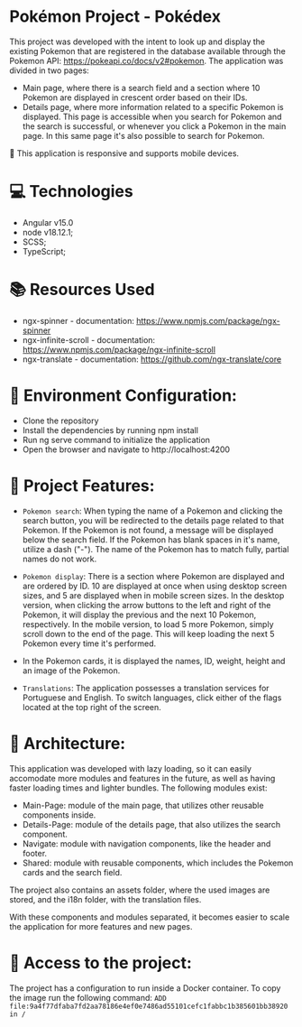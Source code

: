 #  Pokémon Project - Pokédex

This project was developed with the intent to look up and display the existing Pokemon that are registered in the database available through
the Pokemon API: https://pokeapi.co/docs/v2#pokemon.
The application was divided in two pages:
 - Main page, where there is a search field and a section where 10 Pokemon are displayed in crescent order based on their IDs.
 - Details page, where more information related to a specific Pokemon is displayed. This page is accessible when you search for Pokemon and the
   search is successful, or whenever you click a Pokemon in the main page. In this same page it's also possible to search for Pokemon.

:iphone: This application is responsive and supports mobile devices.

# :computer: Technologies
- Angular v15.0
- node v18.12.1;
- SCSS;
- TypeScript;

# :books: Resources Used
- ngx-spinner - documentation: https://www.npmjs.com/package/ngx-spinner                
- ngx-infinite-scroll - documentation: https://www.npmjs.com/package/ngx-infinite-scroll
- ngx-translate - documentation: https://github.com/ngx-translate/core

# :wrench: Environment Configuration:
- Clone the repository
- Install the dependencies by running npm install
- Run ng serve command to initialize the application
- Open the browser and navigate to http://localhost:4200

# :hammer: Project Features:

-  `Pokemon search`: When typing the name of a Pokemon and clicking the search button, you will be redirected to the details page related to that Pokemon.
  If the Pokemon is not found, a message will be displayed below the search field. If the Pokemon has blank spaces in it's name, utilize a dash ("-"). The name
  of the Pokemon has to match fully, partial names do not work.

-  `Pokemon display`: There is a section where Pokemon are displayed and are ordered by ID. 10 are displayed at once when using desktop screen sizes, and 
  5 are displayed when in mobile screen sizes. In the desktop version, when clicking the arrow buttons to the left and right of the Pokemon, it will display
  the previous and the next 10 Pokemon, respectively. In the mobile version, to load 5 more Pokemon, simply scroll down to the end of the page. This will
  keep loading the next 5 Pokemon every time it's performed.

 - In the Pokemon cards, it is displayed the names, ID, weight, height and an image of the Pokemon.

-  `Translations`: The application possesses a translation services for Portuguese and English. To switch languages, click either of the flags located at the top
  right of the screen.

# 📁 Architecture:
  This application was developed with lazy loading, so it can easily accomodate more modules and features in the future, as well as having faster loading times
  and lighter bundles.
  The following modules exist:
 - Main-Page: module of the main page,  that utilizes other  reusable components inside.
 - Details-Page: module of the details page, that also utilizes the search component.
 - Navigate: module with navigation components, like the header and footer.
-  Shared: module with reusable components, which includes the Pokemon cards and the search field.

The project also contains an assets folder, where the used images are stored, and the i18n folder, with the translation files.

With these components and modules separated, it becomes easier to scale the application for more features and new pages.

# 🔐 Access to the project:
The project has a configuration to run inside a Docker container. To copy the image run the following command:
`ADD file:9a4f77dfaba7fd2aa78186e4ef0e7486ad55101cefc1fabbc1b385601bb38920 in / `

